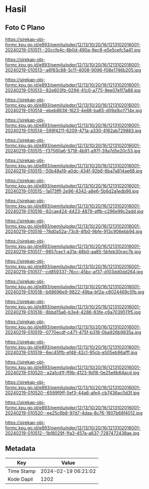 # Hasil

## Foto C Plano

https://sirekap-obj-formc.kpu.go.id/e893/pemilu/pdpr/12/13/10/20/16/1213102016001-20240219-010511--20ccfe4c-6b0d-490a-9ec8-e5e5cefc5a41.jpg

https://sirekap-obj-formc.kpu.go.id/e893/pemilu/pdpr/12/13/10/20/16/1213102016001-20240219-010513--a6f83c88-3c11-4008-9096-f08e1746b205.jpg

https://sirekap-obj-formc.kpu.go.id/e893/pemilu/pdpr/12/13/10/20/16/1213102016001-20240219-010513--82e603fb-0294-41c0-a775-9ee07e1f7a88.jpg

https://sirekap-obj-formc.kpu.go.id/e893/pemilu/pdpr/12/13/10/20/16/1213102016001-20240219-010514--ebeb8838-1623-4e88-ba65-d09a1bcf714e.jpg

https://sirekap-obj-formc.kpu.go.id/e893/pemilu/pdpr/12/13/10/20/16/1213102016001-20240219-010514--599f4211-6209-471a-a330-4162ab729883.jpg

https://sirekap-obj-formc.kpu.go.id/e893/pemilu/pdpr/12/13/10/20/16/1213102016001-20240219-010515--f37560a6-5718-4b91-a97f-39a7d5e20c53.jpg

https://sirekap-obj-formc.kpu.go.id/e893/pemilu/pdpr/12/13/10/20/16/1213102016001-20240219-010515--50b48a19-a0dc-434f-92b6-6ba7a814ae68.jpg

https://sirekap-obj-formc.kpu.go.id/e893/pemilu/pdpr/12/13/10/20/16/1213102016001-20240219-010515--1a173fff-2e96-4342-a8e6-5b6d2a1edb96.jpg

https://sirekap-obj-formc.kpu.go.id/e893/pemilu/pdpr/12/13/10/20/16/1213102016001-20240219-010516--62cae424-4423-4879-affb-c296e99c2add.jpg

https://sirekap-obj-formc.kpu.go.id/e893/pemilu/pdpr/12/13/10/20/16/1213102016001-20240219-010516--78d0a52a-73c8-4fb0-9bfe-913c906ebb94.jpg

https://sirekap-obj-formc.kpu.go.id/e893/pemilu/pdpr/12/13/10/20/16/1213102016001-20240219-010517--9857cec1-a31a-48b0-aa85-5b1eb30cec7b.jpg

https://sirekap-obj-formc.kpu.go.id/e893/pemilu/pdpr/12/13/10/20/16/1213102016001-20240219-010517--cd859337-76cc-45bc-af37-d103dd0dd264.jpg

https://sirekap-obj-formc.kpu.go.id/e893/pemilu/pdpr/12/13/10/20/16/1213102016001-20240219-010518--b68696e9-9822-49ba-bf2a-c6024469c5fb.jpg

https://sirekap-obj-formc.kpu.go.id/e893/pemilu/pdpr/12/13/10/20/16/1213102016001-20240219-010518--8bbd15a6-b3e4-4286-83fe-c6a7039511f5.jpg

https://sirekap-obj-formc.kpu.go.id/e893/pemilu/pdpr/12/13/10/20/16/1213102016001-20240219-010519--0770ecdf-c471-475f-b316-0ba926b9635a.jpg

https://sirekap-obj-formc.kpu.go.id/e893/pemilu/pdpr/12/13/10/20/16/1213102016001-20240219-010519--6ec45ffb-ef48-42c1-95cb-e505eb96afff.jpg

https://sirekap-obj-formc.kpu.go.id/e893/pemilu/pdpr/12/13/10/20/16/1213102016001-20240219-010520--a2a1cd1f-ff9b-4123-9d16-0e25e6b64acd.jpg

https://sirekap-obj-formc.kpu.go.id/e893/pemilu/pdpr/12/13/10/20/16/1213102016001-20240219-010520--6599f9ff-5ef3-44a6-afe4-cb7436ac0d3f.jpg

https://sirekap-obj-formc.kpu.go.id/e893/pemilu/pdpr/12/13/10/20/16/1213102016001-20240219-010520--ee25c6b8-97d7-4daa-8c76-1807b68f4012.jpg

https://sirekap-obj-formc.kpu.go.id/e893/pemilu/pdpr/12/13/10/20/16/1213102016001-20240219-010512--1bf8029f-1fa3-457a-a637-7287472438ae.jpg


## Metadata

| Key        | Value               |
| ---------- | ------------------- |
| Time Stamp | 2024-02-19 06:21:02 |
| Kode Dapil | 1202                |



